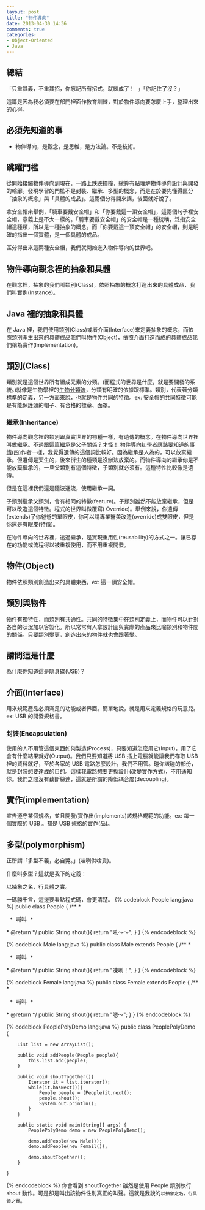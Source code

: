 ```yaml
---
layout: post
title: "物件導向"
date: 2013-04-30 14:36
comments: true
categories: 
- Object-Oriented
- Java
---
```

## 總結
<pre>
「只重其義，不重其招，你忘記所有招式，就練成了！ 」「你記住了沒？」
</pre>

這篇是因為我必須要在部門裡面作教育訓練，對於物件導向要怎麼上手，整理出來的心得。

## 必須先知道的事
+ 物件導向，是觀念，是思維，是方法論。不是技術。


## 跳躍門檻
從開始接觸物件導向到現在，一路上跌跌撞撞，總算有點理解物件導向設計與開發的輪廓。發現學習的門檻不是封裝、繼承、多型的概念，而是在於要先懂得區分「抽象的概念」與「具體的成品」。這兩個分得開來講，後面就好說了。

拿安全帽來舉例，「騎車要戴安全帽」和「你要戴這一頂安全帽」，這兩個句子裡安全帽，意義上是不太一樣的。「騎車要戴安全帽」的安全帽是一種統稱，泛指安全帽這種類，所以是一種抽象的概念。而「你要戴這一頂安全帽」的安全帽，則是明確的指出一個實體，是一個具體的成品。

區分得出來這兩種安全帽，我們就開始進入物件導向的世界吧。


## 物件導向觀念裡的抽象和具體
在觀念裡，抽象的我們叫類別(Class)，依照抽象的概念打造出來的具體成品，我們叫實例(Instance)。


## Java 裡的抽象和具體
在 Java 裡，我們使用類別(Class)或者介面(Interface)來定義抽象的概念，而依照類別產生出來的具體成品我們叫物件(Object)，依照介面打造而成的具體成品我們稱為實作(Implementation)。


## 類別(Class)
類別就是這個世界所有組成元素的分類。(而程式的世界是什麼，就是要開發的系統。)就像是生物學裡的[生物分類法](https://zh.wikipedia.org/wiki/%E7%94%9F%E7%89%A9%E5%88%86%E9%A1%9E%E6%B3%95 "生物分類法")，分類有明確的依據跟標準。類別，代表著分類標準的定義，另一方面來說，也就是物件共同的特徵。ex: 安全帽的共同特徵可能是有能保護頭的帽子、有合格的標章、面罩。

### 繼承(Inheritance)
物件導向觀念裡的類別跟真實世界的物種一樣，有遺傳的概念。在物件導向世界裡叫做繼承。不過跟這篇[繼承是父子關係？才怪！ 物件導向初學者應該要知道的事情(四)](http://milikao.pixnet.net/blog/post/543716-%E7%B9%BC%E6%89%BF%E6%98%AF%E7%88%B6%E5%AD%90%E9%97%9C%E4%BF%82%EF%BC%9F%E6%89%8D%E6%80%AA%EF%BC%81-%E7%89%A9%E4%BB%B6%E5%B0%8E%E5%90%91%E5%88%9D%E5%AD%B8%E8%80%85%E6%87%89 "繼承是父子關係？才怪！ 物件導向初學者應該要知道的事情(四)")作者一樣，我覺得遺傳的這個詞比較好。因為繼承是人為的，可以放棄繼承。但遺傳是天生的，後來衍生的種類是沒辦法放棄的。而物件導向的繼承你是不能放棄繼承的，一旦父類別有這個特徵，子類別就必須有。這種特性比較像是遺傳。

但是在這裡我們還是隨波逐流，使用繼承一詞。

子類別繼承父類別，會有相同的特徵(feature)。子類別雖然不能放棄繼承，但是可以改造這個特徵。程式的世界叫做覆寫( Override)。舉例來說，你遺傳(extends)了你爸爸的單眼皮，你可以請專業醫美改造(override)成雙眼皮，但是你還是有眼皮(特徵)。

在物件導向的世界裡，透過繼承，是實現重用性(reusability)的方式之一。讓已存在的功能或流程得以被重複使用，而不用重複開發。


## 物件(Object)
物件依照類別創造出來的具體東西。ex: 這一頂安全帽。


## 類別與物件
物件有獨特性，而類別有共通性。共同的特徵集中在類別定義上，而物件可以針對各自的狀況加以客製化。所以常常有人拿設計圖與實際的產品來比喻類別和物件間的關係。只要類別變更，創造出來的物件就也會跟著變。


## 請問這是什麼
為什麼你知道這是隨身碟(USB)？


## 介面(Interface)
用來規範產品必須滿足的功能或者界面。簡單地說，就是用來定義規格的玩意兒。ex: USB 的開發規格書。

### 封裝(Encapsulation)
使用的人不用管這個東西如何製造(Process)，只要知道怎麼用它(Input)，用了它會有什麼結果就好(Output)。我們只要知道將 USB 插上電腦就能讓我們存取 USB 裡的資料就好，至於各家的 USB 電路怎麼設計，我們不用管。碰你該碰的部份，就是封裝想要達成的目的。這樣我電路想要更換設計(改變實作方式)，不用通知你。我們之間沒有藕斷絲連，這就是所謂的降低耦合度(decoupling)。


## 實作(implementation)
宣告遵守某個規格，並且開發/實作出(implements)該規格規範的功能。ex: 每一個實際的 USB 。都是 USB 規格的實作(品)。


## 多型(polymorphism)
正所謂「多型不義，必自斃。」(哇咧供啥貨)。

什麼叫多型？這就是我下的定義：
<pre>
以抽象之名，行具體之實。
</pre>

一碼勝千言，這邊要看點程式碼，會更清楚。
{% codeblock People lang:java %}
    public class People {
        /**
         * <pre>
         * 喊叫
         * </pre>
         * @return
         */
        public String shout(){
            return "吼～～";
        }
    }
{% endcodeblock %}

{% codeblock Male lang:java %}
    public class Male extends People {
        /**
         * <pre>
         * 喊叫
         * </pre>
         * @return
         */
        public String shout(){
            return "凍咧！";
        }
    }
{% endcodeblock %}

{% codeblock Female lang:java %}
    public class Female extends People {
        /**
         * <pre>
         * 喊叫
         * </pre>
         * @return
         */
        public String shout(){
            return "嗯～";
        }
    }
{% endcodeblock %}

{% codeblock PeoplePolyDemo lang:java %}
    public class PeoplePolyDemo {

        List list = new ArrayList();

        public void addPeople(People people){
            this.list.add(people);
        }
        
        public void shoutTogether(){
            Iterator it = list.iterator();
            while(it.hasNext()){
                People people = (People)it.next();
                people.shout();
                System.out.println();
            }
        }
        
        public static void main(String[] args) {
            PeoplePolyDemo demo = new PeoplePolyDemo();

            demo.addPeople(new Male());
            demo.addPeople(new Femail());
            
            demo.shoutTogether();
        }

    }
{% endcodeblock %}
你會看到 shoutTogether 雖然是使用 People 類別執行 shout 動作。可是卻是叫出該物件性別真正的叫聲。這就是我說的`以抽象之名，行具體之實`。
